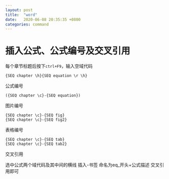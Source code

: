 ```yaml
---
layout: post
title:  "word"
date:   2020-06-08 20:35:35 +0800
categories: command
---
```


# 插入公式、公式编号及交叉引用

每个章节标题后按下`ctrl+F9`，输入空域代码
```
{SEQ chapter \h}{SEQ equation \r \h}
```

公式编号
```
({SEQ chapter \c}-{SEQ equation})
```

图片编号
```
{SEQ chapter \c}-{SEQ fig}
{SEQ chapter \c}-{SEQ fig2}
```

表格编号
```
{SEQ chapter \c}-{SEQ tab}
{SEQ chapter \c}-{SEQ tab2}
```

交叉引用

选中公式两个域代码及其中间的横线
插入-书签
命名为eq_开头+公式描述
交叉引用即可